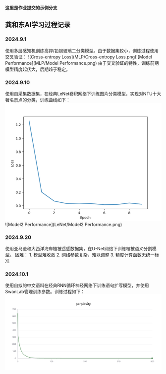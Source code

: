 **这里是作业提交的示例分支**

## 龚和东AI学习过程记录

### 2024.9.1
使用多层感知机训练高钾/铅钡玻璃二分类模型。由于数据集较小，训练过程使用交叉验证：
![Cross-entropy Loss](MLP/Cross-entropy Loss.png)![Model Performance](MLP/Model Performance.png)
由于交叉验证的特性，训练前期模型精度起伏大，后期趋于稳定。

### 2024.9.10
使用自采集数据集，在经典LeNet卷积网络下训练图片分类模型，实现对NTU十大著名景点的分类，训练曲线如下：
![Cross-entropy Loss](LeNet/Loss.png)![Model2 Performance](LeNet/Model2 Performance.png)

### 2024.9.20
使用亚马逊和大西洋海岸植被遥感数据集，在U-Net网络下训练植被语义分割模型。
困难：
    1. 模型难收敛
        2. 网络参数复杂，难以调整
        3. 精度计算函数无统一标准

### 2024.10.1
使用自拟的中文语料在经典RNN循环神经网络下训练语句扩写模型，并使用SwanLab管理训练参数。训练过程如下：
![SwanLab-Chart-RNN](RNN/SwanLab-Chart-RNN.png)
